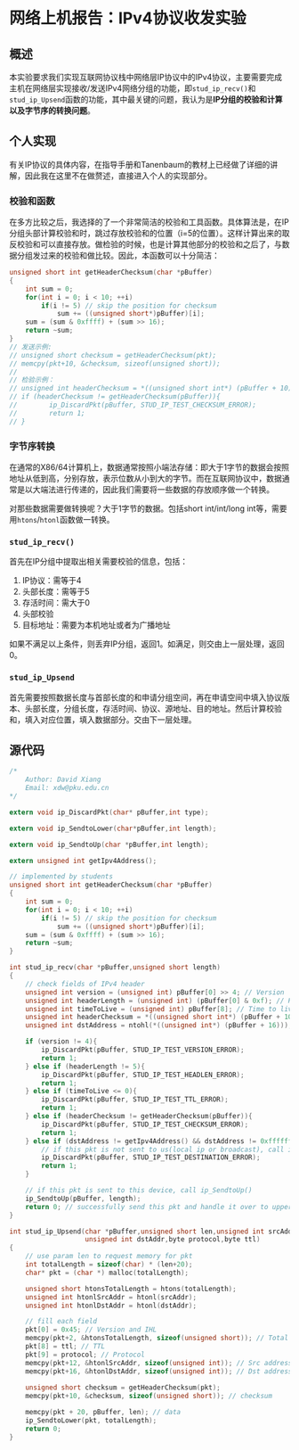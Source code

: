 # 网络上机报告：IPv4协议收发实验

## 概述

本实验要求我们实现互联网协议栈中网络层IP协议中的IPv4协议，主要需要完成主机在网络层实现接收/发送IPv4网络分组的功能，即`stud_ip_recv()`和`stud_ip_Upsend`函数的功能，其中最关键的问题，我认为是**IP分组的校验和计算以及字节序的转换问题**。

## 个人实现

有关IP协议的具体内容，在指导手册和Tanenbaum的教材上已经做了详细的讲解，因此我在这里不在做赘述，直接进入个人的实现部分。

### 校验和函数

在多方比较之后，我选择的了一个非常简洁的校验和工具函数。具体算法是，在IP分组头部计算校验和时，跳过存放校验和的位置（i=5的位置）。这样计算出来的取反校验和可以直接存放。做检验的时候，也是计算其他部分的校验和之后了，与数据分组发过来的校验和做比较。因此，本函数可以十分简洁：

```c++
unsigned short int getHeaderChecksum(char *pBuffer)
{
    int sum = 0;
    for(int i = 0; i < 10; ++i)
        if(i != 5) // skip the position for checksum
            sum += ((unsigned short*)pBuffer)[i];
    sum = (sum & 0xffff) + (sum >> 16); 
    return ~sum;
}
// 发送示例:
// unsigned short checksum = getHeaderChecksum(pkt);
// memcpy(pkt+10, &checksum, sizeof(unsigned short));
// 
// 检验示例：
// unsigned int headerChecksum = *((unsigned short int*) (pBuffer + 10));
// if (headerChecksum != getHeaderChecksum(pBuffer)){
//        ip_DiscardPkt(pBuffer, STUD_IP_TEST_CHECKSUM_ERROR);
//        return 1;
// }
```

### 字节序转换

在通常的X86/64计算机上，数据通常按照小端法存储：即大于1字节的数据会按照地址从低到高，分别存放，表示位数从小到大的字节。而在互联网协议中，数据通常是以大端法进行传递的，因此我们需要将一些数据的存放顺序做一个转换。

对那些数据需要做转换呢？大于1字节的数据。包括short int/int/long int等，需要用`htons`/`htonl`函数做一转换。

### `stud_ip_recv()`

首先在IP分组中提取出相关需要校验的信息，包括：

1. IP协议：需等于4
2. 头部长度：需等于5
3. 存活时间：需大于0
4. 头部校验
5. 目标地址：需要为本机地址或者为广播地址

如果不满足以上条件，则丢弃IP分组，返回1。如满足，则交由上一层处理，返回0。

### `stud_ip_Upsend`

首先需要按照数据长度与首部长度的和申请分组空间，再在申请空间中填入协议版本、头部长度，分组长度，存活时间、协议、源地址、目的地址。然后计算校验和，填入对应位置，填入数据部分。交由下一层处理。

## 源代码

```c
/*
    Author: David Xiang
    Email: xdw@pku.edu.cn
*/

extern void ip_DiscardPkt(char* pBuffer,int type);

extern void ip_SendtoLower(char*pBuffer,int length);

extern void ip_SendtoUp(char *pBuffer,int length);

extern unsigned int getIpv4Address();

// implemented by students
unsigned short int getHeaderChecksum(char *pBuffer)
{
    int sum = 0;
    for(int i = 0; i < 10; ++i)
        if(i != 5) // skip the position for checksum
            sum += ((unsigned short*)pBuffer)[i];
    sum = (sum & 0xffff) + (sum >> 16); 
    return ~sum;
}

int stud_ip_recv(char *pBuffer,unsigned short length)
{
    // check fields of IPv4 header
    unsigned int version = (unsigned int) pBuffer[0] >> 4; // Version
    unsigned int headerLength = (unsigned int) (pBuffer[0] & 0xf); // Header length
    unsigned int timeToLive = (unsigned int) pBuffer[8]; // Time to live
    unsigned int headerChecksum = *((unsigned short int*) (pBuffer + 10)); // Header checksum
    unsigned int dstAddress = ntohl(*((unsigned int*) (pBuffer + 16))); // Destination address

    if (version != 4){
        ip_DiscardPkt(pBuffer, STUD_IP_TEST_VERSION_ERROR);
        return 1;
    } else if (headerLength != 5){
        ip_DiscardPkt(pBuffer, STUD_IP_TEST_HEADLEN_ERROR);
        return 1;
	} else if (timeToLive <= 0){
        ip_DiscardPkt(pBuffer, STUD_IP_TEST_TTL_ERROR);
        return 1;
    } else if (headerChecksum != getHeaderChecksum(pBuffer)){
        ip_DiscardPkt(pBuffer, STUD_IP_TEST_CHECKSUM_ERROR);
        return 1;
    } else if (dstAddress != getIpv4Address() && dstAddress != 0xffffffff){
        // if this pkt is not sent to us(local ip or broadcast), call ip_DiscardPkt()
        ip_DiscardPkt(pBuffer, STUD_IP_TEST_DESTINATION_ERROR);
        return 1;
    }

    // if this pkt is sent to this device, call ip_SendtoUp()
    ip_SendtoUp(pBuffer, length);
    return 0; // successfully send this pkt and handle it over to upper layer
}

int stud_ip_Upsend(char *pBuffer,unsigned short len,unsigned int srcAddr,
                   unsigned int dstAddr,byte protocol,byte ttl)
{
    // use param len to request memory for pkt
    int totalLength = sizeof(char) * (len+20);
    char* pkt = (char *) malloc(totalLength);

    unsigned short htonsTotalLength = htons(totalLength);
    unsigned int htonlSrcAddr = htonl(srcAddr);
    unsigned int htonlDstAddr = htonl(dstAddr);

    // fill each field
    pkt[0] = 0x45; // Version and IHL
    memcpy(pkt+2, &htonsTotalLength, sizeof(unsigned short)); // Total length
    pkt[8] = ttl; // TTL
    pkt[9] = protocol; // Protocol
    memcpy(pkt+12, &htonlSrcAddr, sizeof(unsigned int)); // Src address
    memcpy(pkt+16, &htonlDstAddr, sizeof(unsigned int)); // Dst address
    
    unsigned short checksum = getHeaderChecksum(pkt);
    memcpy(pkt+10, &checksum, sizeof(unsigned short)); // checksum

    memcpy(pkt + 20, pBuffer, len); // data
    ip_SendtoLower(pkt, totalLength);
    return 0;
}
```

